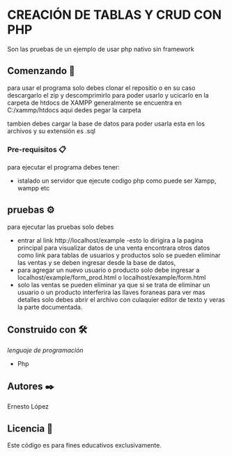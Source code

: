 #   CREACIÓN DE TABLAS Y CRUD CON PHP
 Son las pruebas de un ejemplo de usar php nativo sin framework
 ## Comenzando 🚀
 para usar el programa solo debes clonar el repositio o en su caso descargarlo el zip y descomprimirlo para poder usarlo y ucicarlo en la carpeta de htdocs de XAMPP generalmente
 se encuentra en C:/xammp/htdocs aqui dedes pegar la carpeta
 
 tambien debes cargar la base de datos para poder usarla esta en los archivos y su extensión es .sql
 
 ### Pre-requisitos 📋
 para ejecutar el programa debes tener:
 * istalado un servidor que ejecute codigo php como puede ser Xampp, wampp etc
      
## pruebas ⚙️
para ejecutar las pruebas solo debes 
* entrar al link http://localhost/example
   -esto lo dirigira a la pagina principal para visualizar datos de una venta encontrara otros datos como link para tablas de usuarios y productos
   solo se pueden eliminar las ventas y se deben ingresar desde la base de datos,
* para agregar un nuevo usuario o producto solo debe ingresar a localhost/example/form_prod.html o  localhost/example/form.html
* solo las ventas se pueden eliminar ya que si se trata de eliminar un usuario o un producto interferira las llaves foraneas 
para ver mas detalles solo debes abrir el archivo con culaquier editor de texto y veras la parte documentada.
## Construido con 🛠️

_lenguaje de programación_

* Php




## Autores ✒️
Ernesto López

## Licencia 📄
Este código es para fines educativos exclusivamente.
